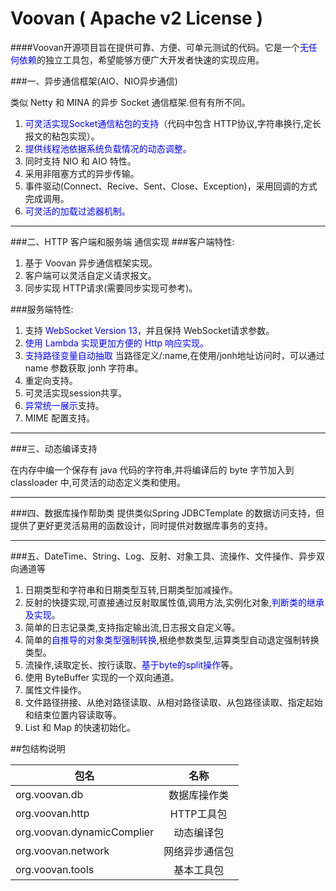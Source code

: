 Voovan ( Apache v2 License )
===============
####Voovan开源项目旨在提供可靠、方便、可单元测试的代码。它是一个<font color="blue">无任何依赖</font>的独立工具包，希望能够方便广大开发者快速的实现应用。

###一、异步通信框架(AIO、NIO异步通信)

  类似 Netty 和 MINA 的异步 Socket 通信框架.但有有所不同。
  1. <font color="blue">可灵活实现Socket通信粘包的支持</font>（代码中包含 HTTP协议,字符串换行,定长报文的粘包实现）。
  1. <font color="blue">提供线程池依据系统负载情况的动态调整。</font>
  1. 同时支持 NIO 和 AIO 特性。
  1. 采用非阻塞方式的异步传输。
  1. 事件驱动(Connect、Recive、Sent、Close、Exception)，采用回调的方式完成调用。
  1. <font color="blue">可灵活的加载过滤器机制。</font>

---------------------

###二、HTTP 客户端和服务端 通信实现
###客户端特性:
  1. 基于 Voovan 异步通信框架实现。
  1. 客户端可以灵活自定义请求报文。
  1. 同步实现 HTTP请求(需要同步实现可参考)。

###服务端特性:
  1. 支持 <font color="blue">WebSocket Version 13</font>，并且保持 WebSocket请求参数。
  1. <font color="blue">使用 Lambda 实现更加方便的 Http 响应实现。</font>
  1. <font color="blue">支持路径变量自动抽取</font>  当路径定义/:name,在使用/jonh地址访问时，可以通过 name 参数获取 jonh 字符串。
  1. 重定向支持。
  1. 可灵活实现session共享。
  1. <font color="blue">异常统一展示</font>支持。
  1. MIME 配置支持。

---------------------

###三、动态编译支持

  在内存中编一个保存有 java 代码的字符串,并将编译后的 byte 字节加入到 classloader 中,可灵活的动态定义类和使用。

---------------------

###四、数据库操作帮助类
提供类似Spring JDBCTemplate 的数据访问支持，但提供了更好更灵活易用的函数设计，同时提供对数据库事务的支持。

---------------------

###五、DateTime、String、Log、反射、对象工具、流操作、文件操作、异步双向通道等

  1. 日期类型和字符串和日期类型互转,日期类型加减操作。
  1. 反射的快捷实现,可直接通过反射取属性值,调用方法,实例化对象,<font color="blue">判断类的继承及实现</font>。
  1. 简单的日志记录类,支持指定输出流,日志报文自定义等。
  1. 简单的<font color="blue">自推导的对象类型强制转换</font>,根绝参数类型,运算类型自动退定强制转换类型。
  1. 流操作,读取定长、按行读取、<font color="blue">基于byte的split操作</font>等。
  1. 使用 ByteBuffer 实现的一个双向通道。
  1. 属性文件操作。
  1. 文件路径拼接、从绝对路径读取、从相对路径读取、从包路径读取、指定起始和结束位置内容读取等。
  1. List 和 Map 的快速初始化。



##包结构说明

|  包名                      | 名称           |
| -------------             |:-------------: |
|org.voovan.db              |数据库操作类      |
|org.voovan.http            |HTTP工具包       |
|org.voovan.dynamicComplier |动态编译包        |
|org.voovan.network         |网络异步通信包    |
|org.voovan.tools           |基本工具包        |
